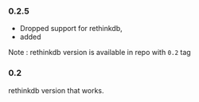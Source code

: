 ### 0.2.5

* Dropped support for rethinkdb,
* added

Note : rethinkdb version is available in repo with `0.2` tag

### 0.2

rethinkdb version that works.
